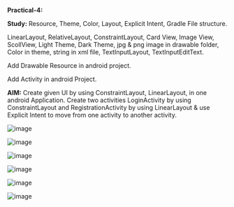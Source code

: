 **Practical-4:**


**Study:** Resource, Theme, Color, Layout, Explicit Intent, Gradle File structure.

LinearLayout, RelativeLayout,  ConstraintLayout, Card View, Image View, ScollView, Light Theme, Dark Theme, jpg & png image in drawable folder, Color in theme, string in xml file, TextInputLayout, TextInputEditText.

Add Drawable Resource in android project.

Add Activity in android Project.

**AIM:** Create given UI by using ConstraintLayout, LinearLayout, in one android Application. Create two activities LoginActivity by using ConstraintLayout and RegistrationActivity by using LinearLayout & use Explicit Intent to move from one activity to another activity.


![image](https://github.com/rutviprajapati16/MAD_Practical4_21012011123/assets/97946004/886144c7-a320-48f9-971c-58a1e7f1406e)

![image](https://github.com/rutviprajapati16/MAD_Practical4_21012011123/assets/97946004/68082a37-fba2-4dca-b839-7a76ea90fbfe)

![image](https://github.com/rutviprajapati16/MAD_Practical4_21012011123/assets/97946004/b79c3b57-9d8c-4a14-a2d2-9a0a8c323508)

![image](https://github.com/rutviprajapati16/MAD_Practical4_21012011123/assets/97946004/41be316d-6472-409e-a251-1c5f2f6f7ea8)

![image](https://github.com/rutviprajapati16/MAD_Practical4_21012011123/assets/97946004/2afe86f6-760a-444e-bef0-2ad58a8684bc)

![image](https://github.com/rutviprajapati16/MAD_Practical4_21012011123/assets/97946004/9e13f202-ec03-452e-9f1d-1133932247b6)







